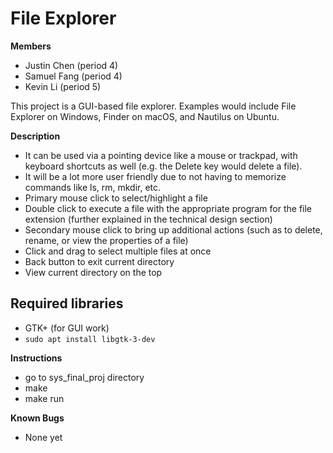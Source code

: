 # File Explorer

**Members**
- Justin Chen (period 4)
- Samuel Fang (period 4)
- Kevin Li (period 5)

This project is a GUI-based file explorer. Examples would include File Explorer on Windows, Finder on macOS, and Nautilus on Ubuntu.

**Description**
- It can be used via a pointing device like a mouse or trackpad, with keyboard shortcuts as well (e.g. the Delete key would delete a file).
- It will be a lot more user friendly due to not having to memorize commands like ls, rm, mkdir, etc.
- Primary mouse click to select/highlight a file
- Double click to execute a file with the appropriate program for the file extension (further explained in the technical design section)
- Secondary mouse click to bring up additional actions (such as to delete, rename, or view the properties of a file)
- Click and drag to select multiple files at once
- Back button to exit current directory
- View current directory on the top

## Required libraries
- GTK+ (for GUI work)
- ```sudo apt install libgtk-3-dev```

**Instructions**
- go to sys_final_proj directory
- make
- make run

**Known Bugs**
- None yet

